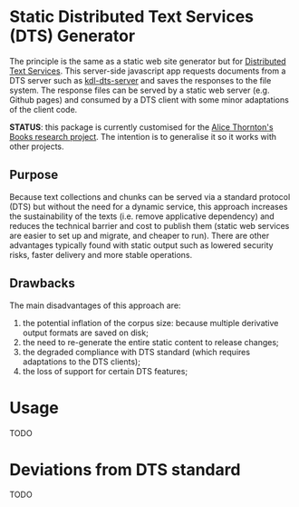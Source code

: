 # Static Distributed Text Services (DTS) Generator

The principle is the same as a static web site generator but for [Distributed Text Services](https://distributed-text-services.github.io/specifications/). This server-side javascript app requests documents from a DTS server such as [kdl-dts-server](https://github.com/kingsdigitallab/kdl-dts-server) and saves the responses to the file system. The response files can be served by a static web server (e.g. Github pages) and consumed by a DTS client with some minor adaptations of the client code.

**STATUS**: this package is currently customised for the [Alice Thornton's Books research project](https://github.com/kingsdigitallab/alice-thornton). The intention is to generalise it so it works with other projects.

## Purpose

Because text collections and chunks can be served via a standard protocol (DTS) but without the need for a dynamic service, this approach increases the sustainability of the texts (i.e. remove applicative dependency) and reduces the technical barrier and cost to publish them (static web services are easier to set up and migrate, and cheaper to run). There are other advantages typically found with static output such as lowered security risks, faster delivery and more stable operations.

## Drawbacks

The main disadvantages of this approach are:

1. the potential inflation of the corpus size: because multiple derivative output formats are saved on disk;
2. the need to re-generate the entire static content to release changes;
3. the degraded compliance with DTS standard (which requires adaptations to the DTS clients);
4. the loss of support for certain DTS features;

# Usage

TODO

# Deviations from DTS standard

TODO

